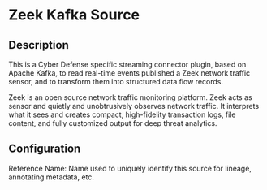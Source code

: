 
# Zeek Kafka Source

Description
---
This is a Cyber Defense specific streaming connector plugin, based on Apache Kafka, to read real-time
events published a Zeek network traffic sensor, and to transform them into structured data flow records.

Zeek is an open source network traffic monitoring platform. Zeek acts as sensor and quietly and unobtrusively
observes network traffic. It interprets what it sees and creates compact, high-fidelity transaction logs, file
content, and fully customized output for deep threat analytics.

Configuration
---
Reference Name: Name used to uniquely identify this source for lineage, annotating metadata, etc.